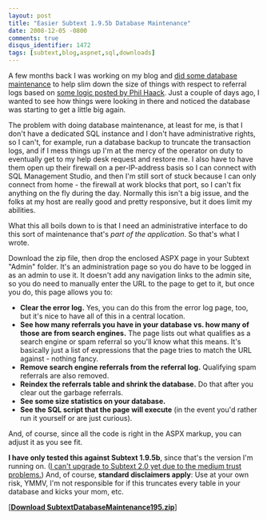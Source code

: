 ```yaml
---
layout: post
title: "Easier Subtext 1.9.5b Database Maintenance"
date: 2008-12-05 -0800
comments: true
disqus_identifier: 1472
tags: [subtext,blog,aspnet,sql,downloads]
---
```

A few months back I was working on my blog and [did some database
maintenance](/archive/2008/08/18/slimming-down-your-subtext-database.aspx)
to help slim down the size of things with respect to referral logs based
on [some logic posted by Phil
Haack](http://haacked.com/archive/2006/02/06/databasemaintenanceofyourblog.aspx).
Just a couple of days ago, I wanted to see how things were looking in
there and noticed the database was starting to get a little big again.

The problem with doing database maintenance, at least for me, is that I
don't have a dedicated SQL instance and I don't have administrative
rights, so I can't, for example, run a database backup to truncate the
transaction logs, and if I mess things up I'm at the mercy of the
operator on duty to eventually get to my help desk request and restore
me. I also have to have them open up their firewall on a per-IP-address
basis so I can connect with SQL Management Studio, and then I'm still
sort of stuck because I can only connect from home - the firewall at
work blocks that port, so I can't fix anything on the fly during the
day. Normally this isn't a big issue, and the folks at my host are
really good and pretty responsive, but it does limit my abilities.

What this all boils down to is that I need an administrative interface
to do this sort of maintenance that's *part of the application*. So
that's what I wrote.

Download the zip file, then drop the enclosed ASPX page in your Subtext
"Admin" folder. It's an administration page so you do have to be logged
in as an admin to use it. It doesn't add any navigation links to the
admin site, so you do need to manually enter the URL to the page to get
to it, but once you do, this page allows you to:

- **Clear the error log.** Yes, you can do this from the error log
    page, too, but it's nice to have all of this in a central location.
- **See how many referrals you have in your database vs. how many of
    those are from search engines.** The page lists out what qualifies
    as a search engine or spam referral so you'll know what this means.
    It's basically just a list of expressions that the page tries to
    match the URL against - nothing fancy.
- **Remove search engine referrals from the referral log.** Qualifying
    spam referrals are also removed.
- **Reindex the referrals table and shrink the database.** Do that
    after you clear out the garbage referrals.
- **See some size statistics on your database.**
- **See the SQL script that the page will execute** (in the event
    you'd rather run it yourself or are just curious).

And, of course, since all the code is right in the ASPX markup, you can
adjust it as you see fit.

**I have only tested this against Subtext 1.9.5b**, since that's the
version I'm running on. ([I can't upgrade to Subtext 2.0 yet due to the
medium trust
problems.](/archive/2008/08/16/failed-to-upgrade-to-subtext-2.0.aspx))
And, of course, **standard disclaimers apply**: Use at your own risk,
YMMV, I'm not responsible for if this truncates every table in your
database and kicks your mom, etc.

[[**Download
SubtextDatabaseMaintenance195.zip**](https://gist.github.com/tillig/73b0d5c676189f9d70dce65ba44ca9d1/archive/d58a94ea492c29419bbd58382ea43e329c4d5f9f.zip)]
